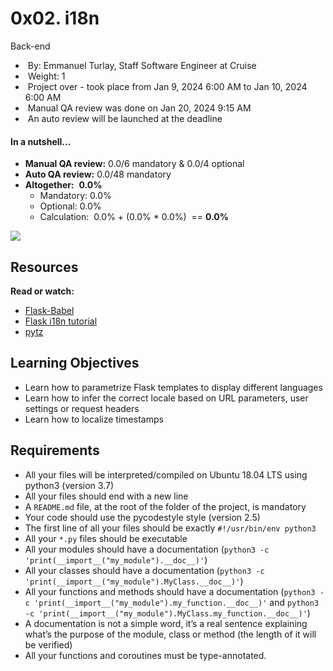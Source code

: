 # 0x02. i18n

Back-end

-  By: Emmanuel Turlay, Staff Software Engineer at Cruise
-  Weight: 1
-  Project over - took place from Jan 9, 2024 6:00 AM to Jan 10, 2024 6:00 AM
-  Manual QA review was done on Jan 20, 2024 9:15 AM
-  An auto review will be launched at the deadline

#### In a nutshell…

- **Manual QA review:** 0.0/6 mandatory & 0.0/4 optional
- **Auto QA review:** 0.0/48 mandatory
- **Altogether:**  **0.0%**
  - Mandatory: 0.0%
  - Optional: 0.0%
  - Calculation:  0.0% + (0.0% * 0.0%)  == **0.0%**

![](https://s3.amazonaws.com/alx-intranet.hbtn.io/uploads/medias/2020/1/91e1c50322b2428428f9.jpeg?X-Amz-Algorithm=AWS4-HMAC-SHA256&X-Amz-Credential=AKIARDDGGGOUSBVO6H7D%2F20240225%2Fus-east-1%2Fs3%2Faws4_request&X-Amz-Date=20240225T193526Z&X-Amz-Expires=86400&X-Amz-SignedHeaders=host&X-Amz-Signature=b6705c66fdbfe1f500288b1751b450de2b6b547acdf2d2d8f5ab9ff22cc2fbad)

## Resources

**Read or watch:**

- [Flask-Babel](https://intranet.alxswe.com/rltoken/0m4Qykp52fFH-dPzlWIdkw "Flask-Babel")
- [Flask i18n tutorial](https://intranet.alxswe.com/rltoken/RtGz7pI7TKnYqrMMG9rWMg "Flask i18n tutorial")
- [pytz](https://intranet.alxswe.com/rltoken/9ocHNLN1lSTW3ioCNGCzbA "pytz")

## Learning Objectives

- Learn how to parametrize Flask templates to display different languages
- Learn how to infer the correct locale based on URL parameters, user settings or request headers
- Learn how to localize timestamps

## Requirements

- All your files will be interpreted/compiled on Ubuntu 18.04 LTS using python3 (version 3.7)
- All your files should end with a new line
- A `README.md` file, at the root of the folder of the project, is mandatory
- Your code should use the pycodestyle style (version 2.5)
- The first line of all your files should be exactly `#!/usr/bin/env python3`
- All your `*.py` files should be executable
- All your modules should have a documentation (`python3 -c 'print(__import__("my_module").__doc__)'`)
- All your classes should have a documentation (`python3 -c 'print(__import__("my_module").MyClass.__doc__)'`)
- All your functions and methods should have a documentation (`python3 -c 'print(__import__("my_module").my_function.__doc__)'` and `python3 -c 'print(__import__("my_module").MyClass.my_function.__doc__)'`)
- A documentation is not a simple word, it’s a real sentence explaining what’s the purpose of the module, class or method (the length of it will be verified)
- All your functions and coroutines must be type-annotated.
